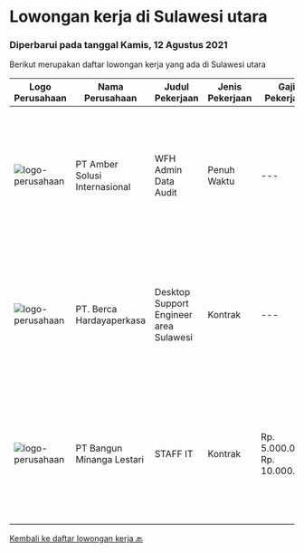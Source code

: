 
  # Lowongan kerja di Sulawesi utara

  ### Diperbarui pada tanggal Kamis, 12 Agustus 2021

  Berikut merupakan daftar lowongan kerja yang ada di Sulawesi utara

  |Logo Perusahaan | Nama Perusahaan | Judul Pekerjaan | Jenis Pekerjaan | Gaji Pekerjaan | Lokasi | Deskripsi | Tanggal diunggah | Pranala |
  | -------------- | --------------- | --------------- | --------- | --------- | -------------- | ------- | ----------- | ----------- |
  |![logo-perusahaan](https://us.123rf.com/450wm/pavelstasevich/pavelstasevich1811/pavelstasevich181101027/112815900-stock-vector-no-image-available-icon-flat-vector.jpg?ver=6)|PT Amber Solusi Internasional|WFH Admin Data Audit|Penuh Waktu|---|Bali|Job Responsibilities: Data extraction, preparation, formula-calculation, formatting, cleaning up (this can be for item master data, pricing, customer...|Rabu, 04 Agustus 2021|https://www.jobstreet.co.id/id/job/wfh-admin-data-audit-3592720?token=0~3ed43cc7-6347-4ba9-996b-4ae43f527f22&sectionRank=1&jobId=jobstreet-id-job-3592720|
|![logo-perusahaan](https://image-service-cdn.seek.com.au/0c900ac2b5b1a2cf9bee651ce5d069e68ff14c92/ee4dce1061f3f616224767ad58cb2fc751b8d2dc)|PT. Berca Hardayaperkasa|Desktop Support Engineer area Sulawesi|Kontrak|---|Makassar|Delivery the implementation and provide PC, Printer, and Networking. Analyze and diagnose technical issues and give fast problem resolution Technical...|Rabu, 04 Agustus 2021|https://www.jobstreet.co.id/id/job/desktop-support-engineer-area-sulawesi-3592654?token=0~3ed43cc7-6347-4ba9-996b-4ae43f527f22&sectionRank=2&jobId=jobstreet-id-job-3592654|
|![logo-perusahaan](https://image-service-cdn.seek.com.au/b96c54e6b82c8af1688cd13ae0aff611f6bb7212/ee4dce1061f3f616224767ad58cb2fc751b8d2dc)|PT Bangun Minanga Lestari|STAFF IT|Kontrak|Rp. 5.000.000-Rp. 10.000.000|Manado|Deskripsi Pekerjaan : Menyediakan pelayanan teknis dalam hal desain jaringan, implementasi, operation, support, deployment, distribusi IT network...|Kamis, 22 Juli 2021|https://www.jobstreet.co.id/id/job/staff-it-3582671?token=0~3ed43cc7-6347-4ba9-996b-4ae43f527f22&sectionRank=3&jobId=jobstreet-id-job-3582671|


  [Kembali ke daftar lowongan kerja 🔙](../README.md#daftar-lowongan-kerja)
  